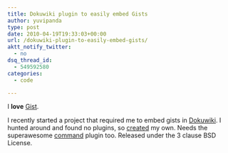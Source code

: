 ```yaml
---
title: Dokuwiki plugin to easily embed Gists
author: yuvipanda
type: post
date: 2010-04-19T19:33:03+00:00
url: /dokuwiki-plugin-to-easily-embed-gists/
aktt_notify_twitter:
  - no
dsq_thread_id:
  - 549592580
categories:
  - code

---
```

I **love** [Gist][1].

I recently started a project that required me to embed gists in [Dokuwiki][2]. I hunted around and found no plugins, so [created][3] my own. Needs the superawesome [command][4] plugin too. Released under the 3 clause BSD License.

 [1]: http://gist.github.com
 [2]: http://dokuwiki.org
 [3]: http://www.dokuwiki.org/doku.php?id=plugin:gist
 [4]: http://www.dokuwiki.org/doku.php?id=plugin:command